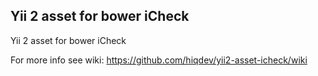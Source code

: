 Yii 2 asset for bower iCheck
----------------------------

Yii 2 asset for bower iCheck

For more info see wiki:
https://github.com/hiqdev/yii2-asset-icheck/wiki
